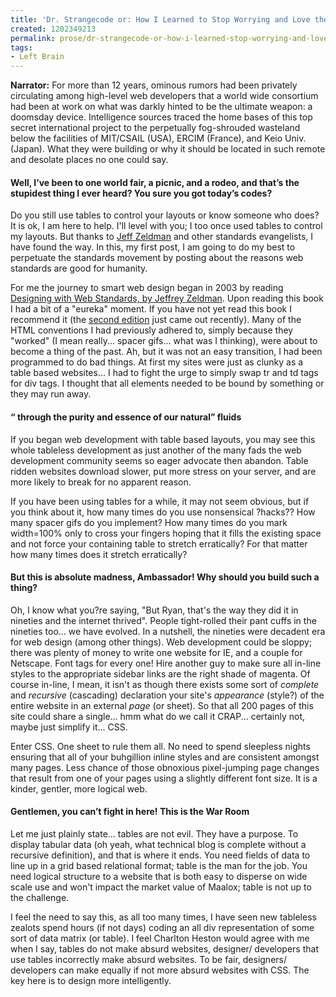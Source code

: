 ```yaml
---
title: 'Dr. Strangecode or: How I Learned to Stop Worrying and Love the DOM'
created: 1202349213
permalink: prose/dr-strangecode-or-how-i-learned-stop-worrying-and-love-dom
tags:
- Left Brain
---
```

<strong>Narrator:</strong> For more than 12 years, ominous rumors had been privately circulating among high-level web developers that a world wide consortium had been at work on what was darkly hinted to be the ultimate weapon: a doomsday device. Intelligence sources traced the home bases of this top secret international project to the perpetually fog-shrouded wasteland below the facilities of MIT/CSAIL (USA), ERCIM (France), and Keio Univ. (Japan). What they were building or why it should be located in such remote and desolate places no one could say.
<!--break-->
<h4>Well, I&rsquo;ve been to one world fair, a picnic, and a rodeo, and that&rsquo;s the stupidest thing I ever heard? You sure you got today&rsquo;s codes?</h4>
Do you still use tables to control your layouts or know someone who does? It is ok, I am here to help. I'll level with you; I too once used tables to control my layouts. But thanks to <a href="http://www.amazon.com/Designing-Web-Standards-Jeffrey-Zeldman/dp/0321385551/ref=pd_bbs_sr_1/104-2454640-8435942?ie=UTF8&amp;s=books&amp;qid=1192383120&amp;sr=1-1?ie=UTF8&amp;tag=ryan0d-20&amp;link_code=em1&amp;camp=212341&amp;creative=384049&amp;creativeASIN=0275954544&amp;adid=08442520-5931-460e-b021-b261d385583c/">Jeff Zeldman</a> and other standards evangelists, I have found the way. In this, my first post, I am going to do my best to perpetuate the standards movement by posting about the reasons web standards are good for humanity.

For me the journey to smart web design began in 2003 by reading <a href="http://www.amazon.com/Designing-Web-Standards-Jeffrey-Zeldman/dp/0321385551/ref=pd_bbs_sr_1/104-2454640-8435942?ie=UTF8&amp;s=books&amp;qid=1192383120&amp;sr=1-1?ie=UTF8&amp;tag=ryan0d-20&amp;link_code=em1&amp;camp=212341&amp;creative=384049&amp;creativeASIN=0275954544&amp;adid=08442520-5931-460e-b021-b261d385583c">Designing with Web Standards, by Jeffrey Zeldman</a>. Upon reading this book I had a bit of a "eureka" moment. If you have not yet read this book I recommend it (the <a href="http://www.amazon.com/Designing-Web-Standards-Jeffrey-Zeldman/dp/0321385551/ref=pd_bbs_sr_1/104-2454640-8435942?ie=UTF8&amp;s=books&amp;qid=1192383120&amp;sr=1-1?ie=UTF8&amp;tag=ryan0d-20&amp;link_code=em1&amp;camp=212341&amp;creative=384049&amp;creativeASIN=0275954544&amp;adid=08442520-5931-460e-b021-b261d385583c">second edition</a> just came out recently). Many of the HTML conventions I had previously adhered to, simply because they "worked" (I mean really... spacer gifs... what was I thinking), were about to become a thing of the past. Ah, but it was not an easy transition, I had been programmed to do bad things. At first my sites were just as clunky as a table based websites... I had to fight the urge to simply swap tr and td tags for div tags. I thought that all elements needed to be bound by something or they may run away.
<h4>&ldquo; through the purity and essence of our natural&rdquo; fluids</h4>
If you began web development with table based layouts, you may see this whole tableless development as just another of the many fads the web development community seems so eager advocate then abandon. Table ridden websites download slower, put more stress on your server, and are more likely to break for no apparent reason.

If you have been using tables for a while, it may not seem obvious, but if you think about it, how many times do you use nonsensical ?hacks?? How many spacer gifs do you implement? How many times do you mark width=100% only to cross your fingers hoping that it fills the existing space and not force your containing table to stretch erratically? For that matter how many times does it stretch erratically?
<h4>But this is absolute madness, Ambassador! Why should you build such a thing?</h4>
Oh, I know what you?re saying, "But Ryan, that's the way they did it in nineties and the internet thrived". People tight-rolled their pant cuffs in the nineties too... we have evolved. In a nutshell, the nineties were decadent era for web design (among other things). Web development could be sloppy; there was plenty of money to write one website for IE, and a couple for Netscape. Font tags for every one! Hire another guy to make sure all in-line styles to the appropriate sidebar links are the right shade of magenta. Of course in-line, I mean, it isn't as though there exists some sort of <em>complete</em> and <em>recursive</em> (cascading) declaration your site's <em>appearance </em>(style?) of the entire website in an external <em>page</em> (or sheet). So that all 200 pages of this site could share a single... hmm what do we call it CRAP... certainly not, maybe just simplify it... CSS.

Enter CSS. One sheet to rule them all. No need to spend sleepless nights ensuring that all of your buhgillion inline styles and are consistent amongst many pages. Less chance of those obnoxious pixel-jumping page changes that result from one of your pages using a slightly different font size. It is a kinder, gentler, more logical web.
<h4>Gentlemen, you can&rsquo;t fight in here! This is the War Room</h4>
Let me just plainly state... tables are not evil. They have a purpose. To display tabular data (oh yeah, what technical blog is complete without a recursive definition), and that is where it ends. You need fields of data to line up in a grid based relational format; table is the man for the job. You need logical structure to a website that is both easy to disperse on wide scale use and won't impact the market value of Maalox; table is not up to the challenge.

I feel the need to say this, as all too many times, I have seen new tableless zealots spend hours (if not days) coding an all div representation of some sort of data matrix (or table). I feel Charlton Heston would agree with me when I say, tables do not make absurd websites, designer/ developers that use tables incorrectly make absurd websites. To be fair, designers/ developers can make equally if not more absurd websites with CSS. The key here is to design more intelligently.
